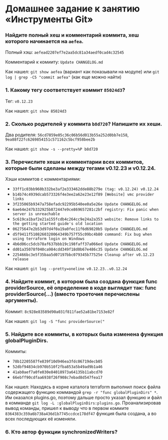 # Домашнее задание к занятию «Инструменты Git»

### Найдите полный хеш и комментарий коммита, хеш которого начинается на `aefea`.

Полный хэш: `aefead2207ef7e2aa5dc81a34aedf0cad4c32545`

Комментарий к комииту: `Update CHANGELOG.md`

Как нашел:
`git show aefea` (вариант как показывали на модуле)
или
`git log | grep -C5 "commit aefea"` (как еще можно найти)

### 1. Какому тегу соответствует коммит `85024d3`?

Тег: `v0.12.23`

Как нашел:
`git show 85024d3`

### 2. Сколько родителей у коммита `b8d720`? Напишите их хеши.

Два родителя: `56cd7859e05c36c06b56d013b55a252d0bb7e158`, `9ea88f22fc6269854151c571162c5bcf958bee2b`

Как нашел:
`git show -s --pretty=%P b8d720`

### 3. Перечислите хеши и комментарии всех коммитов, которые были сделаны между тегами v0.12.23 и v0.12.24.

Хэши коммитов с комментариями:

* `33ff1c03bb960b332be3af2e333462dde88b279e (tag: v0.12.24) v0.12.24`
* `b14b74c4939dcab573326f4e3ee2a62e23e12f89 [Website] vmc provider links`
* `3f235065b9347a758efadc92295b540ee0a5e26e Update CHANGELOG.md`
* `6ae64e247b332925b872447e9ce869657281c2bf registry: Fix panic when server is unreachable`
* `5c619ca1baf2e21a155fcdb4c264cc9e24a2a353 website: Remove links to the getting started guide's old location`
* `06275647e2b53d97d4f0a19a0fec11f6d69820b5 Update CHANGELOG.md`
* `d5f9411f5108260320064349b757f55c09bc4b80 command: Fix bug when using terraform login on Windows`
* `4b6d06cc5dcb78af637bbb19c198faff37a066ed Update CHANGELOG.md`
* `dd01a35078f040ca984cdd349f18d0b67e486c35 Update CHANGELOG.md`
* `225466bc3e5f35baa5d07197bbc079345b77525e Cleanup after v0.12.23 release`

Как нашел:
`git log --pretty=oneline v0.12.23..v0.12.24`

### 4. Найдите коммит, в котором была создана функция func providerSource, её определение в коде выглядит так: func providerSource(...) (вместо троеточия перечислены аргументы).

Коммит: `8c928e83589d90a031f811fae52a81be7153e82f`

Как нашел:
`git log -S "func providerSource("`

### 5. Найдите все коммиты, в которых была изменена функция globalPluginDirs.

Коммиты:

* `78b12205587fe839f10d946ea3fdc06719decb05`
* `52dbf94834cb970b510f2fba853a5b49ad9b1a46`
* `41ab0aef7a0fe030e84018973a64135b11abcd70`
* `66ebff90cdfaa6938f26f908c7ebad8d547fea17`

Как нашел:
Находясь в корне каталога terraform выполнил поиск файла содержащего функцию коммандой `grep -r "func globalPluginDirs" *`. Им оказался plugins.go, поэтому дальше просто указал функцию и файл в комманде 
`git log -L :globalPluginDirs:plugins.go`. Проанализировав вывод команды, пришел к выводу что в первом коммите `8364383c359a6b738a436d1b7745ccdce178df47` функция была создана, а во всех последующих её изменяли.

### 6. Кто автор функции synchronizedWriters?
